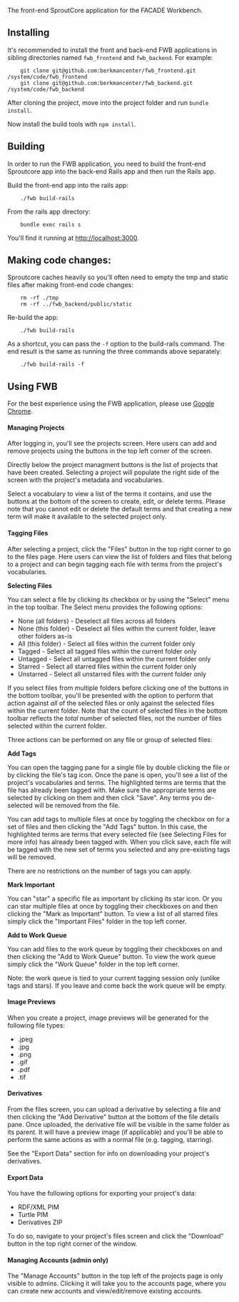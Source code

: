 The front-end SproutCore application for the FACADE Workbench.

## Installing

It's recommended to install the front and back-end FWB applications in sibling directories named `fwb_frontend` and `fwb_backend`. For example:

		git clone git@github.com:berkmancenter/fwb_frontend.git /system/code/fwb_frontend
		git clone git@github.com:berkmancenter/fwb_backend.git /system/code/fwb_backend

After cloning the project, move into the project folder and run `bundle install`.

Now install the build tools with `npm install`.

## Building

In order to run the FWB application, you need to build the front-end Sproutcore app into the back-end Rails app and then run the Rails app.

Build the front-end app into the rails app:

		./fwb build-rails

From the rails app directory:

		bundle exec rails s

You'll find it running at [http://localhost:3000](http://localhost:3000).

## Making code changes:

Sproutcore caches heavily so you'll often need to empty the tmp and static files after making front-end code changes:

		rm -rf ./tmp
		rm -rf ../fwb_backend/public/static

Re-build the app:

		./fwb build-rails

As a shortcut, you can pass the `-f` option to the build-rails command. The end result is the same as running the three commands above separately:

		./fwb build-rails -f

## Using FWB

For the best experience using the FWB application, please use [Google Chrome](https://www.google.com/intl/en/chrome/browser/).

#### Managing Projects

After logging in, you'll see the projects screen. Here users can add and remove projects using the buttons in the top left corner of the screen.

Directly below the project managment buttons is the list of projects that have been created. Selecting a project will populate the right side of the screen with the project's metadata and vocabularies.

Select a vocabulary to view a list of the terms it contains, and use the buttons at the bottom of the screen to create, edit, or delete terms. Please note that you cannot edit or delete the default terms and that creating a new term will make it available to the selected project only.

#### Tagging Files

After selecting a project, click the "Files" button in the top right corner to go to the files page. Here users can view the list of folders and files that belong to a project and can begin tagging each file with terms from the project's vocabularies.

**Selecting Files**

You can select a file by clicking its checkbox or by using the "Select" menu in the top toolbar. The Select menu provides the following options:

- None (all folders) - Deselect all files across all folders
- None (this folder) - Deselect all files within the current folder, leave other folders as-is
- All (this folder) - Select all files within the current folder only
- Tagged - Select all tagged files within the current folder only
- Untagged - Select all untagged files within the current folder only
- Starred - Select all starred files within the current folder only
- Unstarred - Select all unstarred files with the current folder only

If you select files from multiple folders before clicking one of the buttons in the bottom toolbar, you'll be presented with the option to perform that action against *all* of the selected files or only against the selected files within the current folder. Note that the count of selected files in the bottom toolbar reflects the *total* number of selected files, not the number of files selected within the current folder.

Three actions can be performed on any file or group of selected files:

**Add Tags**

You can open the tagging pane for a single file by double clicking the file or by clicking the file's tag icon. Once the pane is open, you'll see a list of the project's vocabularies and terms. The highlighted terms are terms that the file has already been tagged with. Make sure the appropriate terms are selected by clicking on them and then click "Save". Any terms you de-selected will be removed from the file.

You can add tags to multiple files at once by toggling the checkbox on for a set of files and then clicking the "Add Tags" button. In this case, the highlighted terms are terms that every selected file (see Selecting Files for more info) has already been tagged with. When you click save, each file will be tagged with the new set of terms you selected and any pre-existing tags will be removed.

There are no restrictions on the number of tags you can apply.

**Mark Important**

You can "star" a specific file as important by clicking its star icon. Or you can star multiple files at once by toggling their checkboxes on and then clicking the "Mark as Important" button. To view a list of all starred files simply click the "Important Files" folder in the top left corner.

**Add to Work Queue**

You can add files to the work queue by toggling their checkboxes on and then clicking the "Add to Work Queue" button. To view the work queue simply click the "Work Queue" folder in the top left corner.

Note: the work queue is tied to your current tagging session only (unlike tags and stars). If you leave and come back the work queue will be empty.

#### Image Previews

When you create a project, image previews will be generated for the following file types:

- .jpeg
- .jpg
- .png
- .gif
- .pdf
- .tif

#### Derivatives

From the files screen, you can upload a derivative by selecting a file and then clicking the "Add Derivative" button at the bottom of the file details pane. Once uploaded, the derivative file will be visible in the same folder as its parent. It will have a preview image (if applicable) and you'll be able to perform the same actions as with a normal file (e.g. tagging, starring).

See the "Export Data" section for info on downloading your project's derivatives.

#### Export Data

You have the following options for exporting your project's data:

- RDF/XML PIM
- Turtle PIM
- Derivatives ZIP

To do so, navigate to your project's files screen and click the "Download" button in the top right corner of the window.

#### Managing Accounts (admin only)

The "Manage Accounts" button in the top left of the projects page is only visible to admins. Clicking it will take you to the accounts page, where you can create new accounts and view/edit/remove existing accounts.